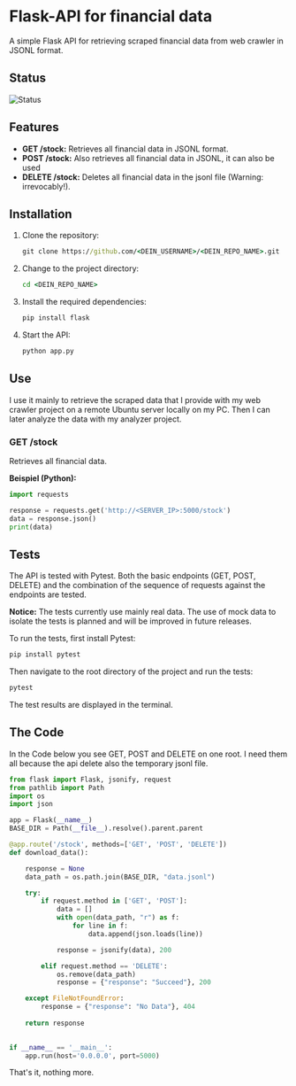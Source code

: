 # Flask-API for financial data

A simple Flask API for retrieving scraped financial data from web crawler in JSONL format.

## Status

![Status](https://img.shields.io/badge/Status-Productive-green)

## Features

*   **GET /stock:** Retrieves all financial data in JSONL format.
*   **POST /stock:** Also retrieves all financial data in JSONL, it can also be used
*   **DELETE /stock:** Deletes all financial data in the jsonl file (Warning: irrevocably!).

## Installation

1.  Clone the repository:
    ```cmd
    git clone https://github.com/<DEIN_USERNAME>/<DEIN_REPO_NAME>.git
    ```
2.  Change to the project directory:
    ```cmd
    cd <DEIN_REPO_NAME>
    ```

3.  Install the required dependencies:
    ```cmd
    pip install flask
    ```

4.  Start the API:
    ```cmd
    python app.py
    ```

## Use
I use it mainly to retrieve the scraped data that I provide with my web crawler project on a remote Ubuntu server 
locally on my PC. Then I can later analyze the data with my analyzer project.

### GET /stock

Retrieves all financial data.

**Beispiel (Python):**

```python
import requests

response = requests.get('http://<SERVER_IP>:5000/stock')
data = response.json()
print(data)
```

## Tests

The API is tested with Pytest. Both the basic endpoints (GET, POST, DELETE) and the
combination of the sequence of requests against the endpoints are tested.

**Notice:** The tests currently use mainly real data. The use of mock data to isolate the tests is planned and will be 
improved in future releases.

To run the tests, first install Pytest:

```cmd
pip install pytest
```

Then navigate to the root directory of the project and run the tests:

```cmd
pytest
```
The test results are displayed in the terminal.

## The Code

In the Code below you see GET, POST and DELETE on one root. I need them all because the api delete also the temporary 
jsonl file.

```python
from flask import Flask, jsonify, request
from pathlib import Path
import os
import json

app = Flask(__name__)
BASE_DIR = Path(__file__).resolve().parent.parent

@app.route('/stock', methods=['GET', 'POST', 'DELETE'])
def download_data():

    response = None
    data_path = os.path.join(BASE_DIR, "data.jsonl")

    try:
        if request.method in ['GET', 'POST']:
            data = []
            with open(data_path, "r") as f:
                for line in f:
                    data.append(json.loads(line))

            response = jsonify(data), 200

        elif request.method == 'DELETE':
            os.remove(data_path)
            response = {"response": "Succeed"}, 200

    except FileNotFoundError:
        response = {"response": "No Data"}, 404
    
    return response
        

if __name__ == '__main__':
    app.run(host='0.0.0.0', port=5000)
```

That's it, nothing more.